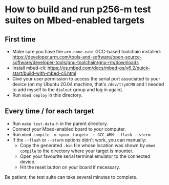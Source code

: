 How to build and run p256-m test suites on Mbed-enabled targets
===============================================================

First time
----------

- Make sure you have the `arm-none-eabi` GCC-based toolchain installed:
  https://developer.arm.com/tools-and-software/open-source-software/developer-tools/gnu-toolchain/gnu-rm/downloads
- Install mbed-cli:
  https://os.mbed.com/docs/mbed-os/v6.2/quick-start/build-with-mbed-cli.html
- Give your user permission to access the serial port associated to your
  device (on my Ubuntu 20.04 machine, that's `/dev/ttyACM0` and I needed to
add myself to the `dialout` group and log in again).
- Run `mbed deploy` in this directory.

Every time / for each target
----------------------------

- Run `make test-data.h` in the parent directory.
- Connect your Mbed-enabled board to your computer.
- Run `mbed compile -m <your_target> -t GCC_ARM --flash --sterm`.
- If the `--flash` or `--sterm` options didn't work, you can manually:
  - Copy the generated `.bin` file whose location was shown by `mbed compile`
    to the directory where your target is mounter.
  - Open your favourite serial terminal emulator to the connected device.
  - Hit the reset button on your board if necessary.

Be patient; the test suite can take several minutes to complete.

